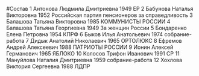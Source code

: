 #Состав
1 Антонова Людмила Дмитриевна 1949 ЕР
2 Бабунова Наталья Викторовна 1952 Российская партия пенсионеров за справедливость
3 Балашова Татьяна Викторовна 1985 КОММУНИСТЫ РОССИИ
4 Балашова Татьяна Георгиевна 1949 За женщин России
5 Бондаренко Елена Петровна 1954 КПРФ
6 Быков Илья Анатольевич 1974 собрание-работа
7 Дидык Анатолий Николаевич 1965 ОРТОЛЮКС
8 Ефремов Андрей Алексеевич 1988 ПАТРИОТЫ РОССИИ
9 Ионин Алексей Германович 1965 ЯБЛОКО
10 Колосов Трифон Иванович 1991 СР
11 Мануйлова Наталия Дмитриевна 1959 собрание-работа
12 Хохлова Виктория Сергеевна 1988 ЛДПР
